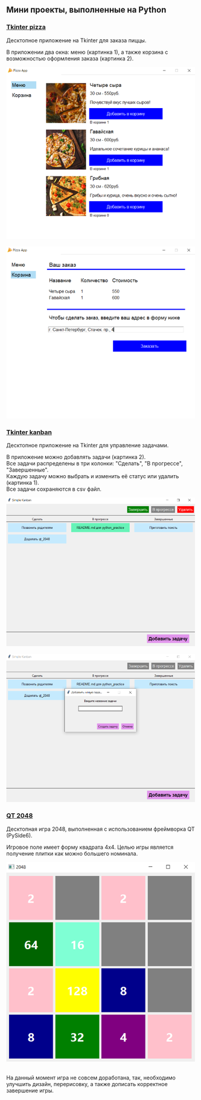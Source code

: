 ## Мини проекты, выполненные на Python

### [Tkinter pizza](https://github.com/artemmufazalov/python_practice/tree/master/tkinter_pizza)
<p>Десктопное приложение на Tkinter для заказа пиццы.</p>
<p>В приложении два окна: меню (картинка 1), а также корзина с возможностью оформления заказа (картинка 2).</p>

<kbd>
<img src="https://github.com/artemmufazalov/python_practice/blob/master/assets/pizza_main.png" alt="Pizza App Menu" width=500/>
</kbd>

<br/>
<br/>

<kbd>
<img src="https://github.com/artemmufazalov/python_practice/blob/master/assets/pizza_cart.png" alt="Pizza App Cart" width=500/>
</kbd>


### [Tkinter kanban](https://github.com/artemmufazalov/python_practice/tree/master/tkinter_kanban)
<p>Десктопное приложение на Tkinter для управление задачами.</p>
<p>В приложение можно добавлять задачи (картинка 2).<br/>
Все задачи распределены в три колонки: "Сделать", "В прогрессе", "Завершенные".<br/>
Каждую задачу можно выбрать и изменить её статус или удалить (картинка 1).<br/>
Все задачи сохраняются в csv файл.
</p>

<kbd>
<img src="https://github.com/artemmufazalov/python_practice/blob/master/assets/kanban_main.png" alt="Kanban App Tasks list" width=500/>
</kbd>

<br/>
<br/>

<kbd>
<img src="https://github.com/artemmufazalov/python_practice/blob/master/assets/kanban_add_task.png" alt="Kanban App Add Task" width=500/>
</kbd>


### [QT 2048](https://github.com/artemmufazalov/python_practice/tree/master/qt_2048)
<p>Десктопная игра 2048, выполненная с использованием фреймворка QT (PySide6).</p>
<p>Игровое поле имеет форму квадрата 4x4. Целью игры является получение плитки как можно большего номинала.</p>

<kbd>
<img src="https://github.com/artemmufazalov/python_practice/blob/master/assets/qt_2048.png" alt="Игра 2048" width=500/>
</kbd>

<br/>
<br/>

<p>На данный момент игра не совсем доработана, так, необходимо улучшить дизайн, перерисовку, а также дописать корректное завершение игры.</p>
